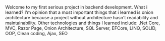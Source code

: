 Welcome to my first serious project in backend development. What i learned? I'm opinion that a most important things that i learned is onion architecture because a project without architecture hasn't readability and maintainability.
Other technologies and things I learned include: .Net Core, MVC, Razor Page, Onion Architecture, SQL Server, EFCore, LINQ, SOLID, OOP, Clean coding, Ajax, SEO
